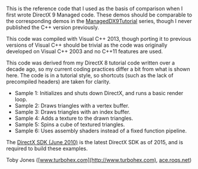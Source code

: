 This is the reference code that I used as the basis of comparison when I
first wrote DirectX 9 Managed code. These demos should be comparable to
the corresponding demos in the
[ManagedDX9Tutorial](https://github.com/AceRoqs/directx_tutorials/tree/master/ManagedDX9Tutorial)
series, though I never published the C++ version previously.

This code was compiled with Visual C++ 2013, though porting it to
previous versions of Visual C++ should be trivial as the code was
originally developed on Visual C++ 2003 and no C++11 features are used.

This code was derived from my DirectX 8 tutorial code written over a
decade ago, so my current coding practices differ a bit from what is
shown here. The code is in a tutorial style, so shortcuts \(such as the
lack of precompiled headers\) are taken for clarity.

* Sample 1: Initializes and shuts down DirectX, and runs a basic render loop.
* Sample 2: Draws triangles with a vertex buffer.
* Sample 3: Draws triangles with an index buffer.
* Sample 4: Adds a texture to the drawn triangles.
* Sample 5: Spins a cube of textured triangles.
* Sample 6: Uses assembly shaders instead of a fixed function pipeline.

The [DirectX SDK \(June 2010\)](http://www.microsoft.com/en-us/download/details.aspx?id=6812)
is the latest DirectX SDK as of 2015, and is required to build these examples.

Toby Jones \([www.turbohex.com](http://www.turbohex.com), [ace.roqs.net](http://ace.roqs.net)\)

